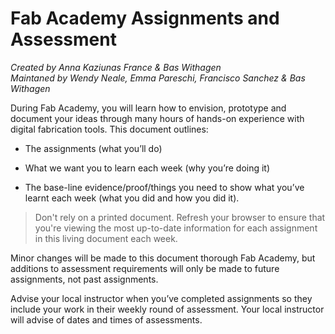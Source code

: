 # Fab Academy Assignments and Assessment

*Created by Anna Kaziunas France & Bas Withagen*  
*Maintaned by Wendy Neale, Emma Pareschi, Francisco Sanchez & Bas Withagen*

 During Fab Academy, you will learn how to envision, prototype and document your ideas through many hours of hands-on experience with digital fabrication tools. This document outlines:

* The assignments (what you’ll do)

* What we want you to learn each week (why you’re doing it)

* The base-line evidence/proof/things you need to show what you’ve learnt each week (what you did and how you did it).

> Don't rely on a printed document. Refresh your browser to ensure that you're viewing the most up-to-date information for each assignment in this living document each week.

Minor changes will be made to this document thorough Fab Academy, but additions to assessment requirements will only be made to future assignments, not past assignments. 

Advise your local instructor when you’ve completed assignments so they include your work in their weekly round of assessment. Your local instructor will advise of dates and times of assessments.
